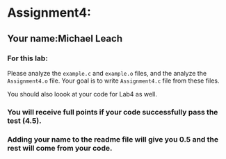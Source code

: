 # Assignment4:

## Your name:Michael Leach

### For this lab: <br/>
Please analyze  the `example.c` and `example.o` files, and the analyze the `Assignment4.o` file. Your goal is to write `Assignment4.c` file from these files. 


You should also loook at your code for Lab4 as well.

### You will receive full points if your code successfully pass the test (4.5).
### Adding your name to the readme file will give you 0.5 and the rest will come from your code. 
